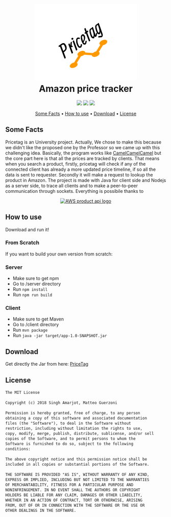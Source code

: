 <h1 align="center">
  <br>
  <img height="240" width="320" src="https://github.com/Guertz/pricetag/blob/master/client/src/main/assets/icons/pricetag_2_transparent.png?raw=true" alt="Pricetag logo" title="pricetag" />
  <br>
  Amazon price tracker
  <br>
</h1>

<p align="center">  
   <a href="https://www.npmjs.com/package/ws"><img src="https://img.shields.io/npm/v/ws.svg"></a>
   <a href="https://opensource.org/licenses/MIT"><img src="https://img.shields.io/badge/license-MIT-blue.svg"></a>
   <a href="https://guertz.github.io/pricetag/"><img src="https://img.shields.io/badge/docs-100%25-green.svg"></a>
</p>
<p align="center">
  <a href="#some-facts">Some Facts</a> •
  <a href="#how-to-use">How to use</a> •
  <a href="#download">Download</a> •
  <a href="#license">License</a>
</p>

## Some Facts
Pricetag is an University project. Actually, We chose to make this because we didn't like the proposed one by the Professor 
so we came up with this challenging idea. Basically, the program works like [CamelCamelCamel](https://camelcamelcamel.com/) but the core part here is that all the prices are tracked by clients. That means when you search a product, firstly, pricetag will check 
if any of the connected client has already a more updated price timeline, if so all the data is sent to requester. Secondly it will make a request to lookup the product in Amazon. The project is made with Java for client side and Nodejs as a server side, to trace all clients and to make a peer-to-peer communication through sockets. Everything is possibile thanks to

<p align="center">
<a href="https://docs.aws.amazon.com/AWSECommerceService/latest/DG/CHAP_ApiReference.html">
    <img src="https://raw.githubusercontent.com/ISchwarz23/Amazon-Product-Advertising-API-URL-Builder/master/README/apaapi_logo.png" alt="AWS product api logo" title="AWS" height="60" />
</a>
</p>

## How to use
Download and run it!

### From Scratch
If you want to build your own version from scratch:

### Server
* Make sure to get npm
* Go to /server directory
* Run ```npm install```
* Run ```npm run build```
### Client
* Make sure to get Maven
* Go to /client directory
* Run ```mvn package```
* Run ```java -jar target/app-1.0-SNAPSHOT.jar```

## Download
Get directly the Jar from here: [PriceTag](https://github.com/Guertz/pricetag/releases)

## License
```
The MIT License

Copyright (c) 2018 Singh Amarjot, Matteo Guerzoni

Permission is hereby granted, free of charge, to any person
obtaining a copy of this software and associated documentation
files (the "Software"), to deal in the Software without
restriction, including without limitation the rights to use,
copy, modify, merge, publish, distribute, sublicense, and/or sell
copies of the Software, and to permit persons to whom the
Software is furnished to do so, subject to the following
conditions:

The above copyright notice and this permission notice shall be
included in all copies or substantial portions of the Software.

THE SOFTWARE IS PROVIDED "AS IS", WITHOUT WARRANTY OF ANY KIND,
EXPRESS OR IMPLIED, INCLUDING BUT NOT LIMITED TO THE WARRANTIES
OF MERCHANTABILITY, FITNESS FOR A PARTICULAR PURPOSE AND
NONINFRINGEMENT. IN NO EVENT SHALL THE AUTHORS OR COPYRIGHT
HOLDERS BE LIABLE FOR ANY CLAIM, DAMAGES OR OTHER LIABILITY,
WHETHER IN AN ACTION OF CONTRACT, TORT OR OTHERWISE, ARISING
FROM, OUT OF OR IN CONNECTION WITH THE SOFTWARE OR THE USE OR
OTHER DEALINGS IN THE SOFTWARE.
```
